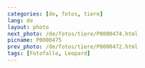 ```yaml
---
categories: [de, fotos, tiere]
lang: de
layout: photo
next_photo: /de/fotos/tiere/P0000474.html
picname: P0000475
prev_photo: /de/fotos/tiere/P0000472.html
tags: [Fotofalle, Leopard]
---
```

